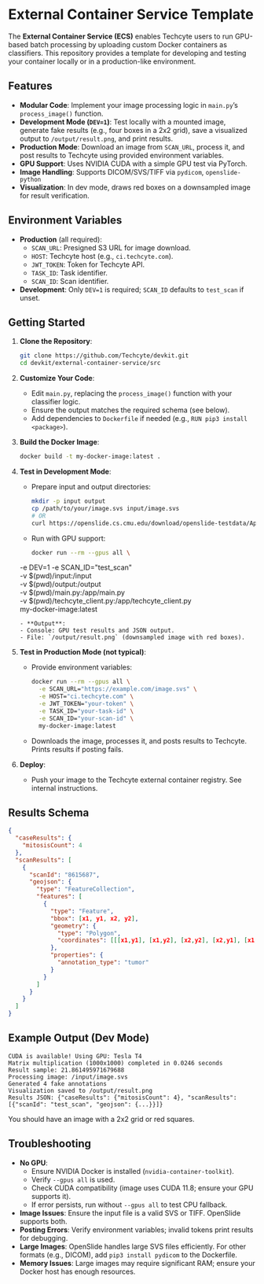 # External Container Service Template

The **External Container Service (ECS)** enables Techcyte users to run GPU-based batch processing by uploading custom Docker containers as classifiers. This repository provides a template for developing and testing your container locally or in a production-like environment.

## Features
- **Modular Code**: Implement your image processing logic in `main.py`’s `process_image()` function.
- **Development Mode (`DEV=1`)**: Test locally with a mounted image, generate fake results (e.g., four boxes in a 2x2 grid), save a visualized output to `/output/result.png`, and print results.
- **Production Mode**: Download an image from `SCAN_URL`, process it, and post results to Techcyte using provided environment variables.
- **GPU Support**: Uses NVIDIA CUDA with a simple GPU test via PyTorch.
- **Image Handling**: Supports DICOM/SVS/TIFF via `pydicom`, `openslide-python`
- **Visualization**: In dev mode, draws red boxes on a downsampled image for result verification.

## Environment Variables
- **Production** (all required):
  - `SCAN_URL`: Presigned S3 URL for image download.
  - `HOST`: Techcyte host (e.g., `ci.techcyte.com`).
  - `JWT_TOKEN`: Token for Techcyte API.
  - `TASK_ID`: Task identifier.
  - `SCAN_ID`: Scan identifier.
- **Development**: Only `DEV=1` is required; `SCAN_ID` defaults to `test_scan` if unset.

## Getting Started

1. **Clone the Repository**:
   ```bash
   git clone https://github.com/Techcyte/devkit.git
   cd devkit/external-container-service/src
   ```

2. **Customize Your Code**:
   - Edit `main.py`, replacing the `process_image()` function with your classifier logic.
   - Ensure the output matches the required schema (see below).
   - Add dependencies to `Dockerfile` if needed (e.g., `RUN pip3 install <package>`).

3. **Build the Docker Image**:
   ```bash
   docker build -t my-docker-image:latest .
   ```

4. **Test in Development Mode**:
   - Prepare input and output directories:
     ```bash
     mkdir -p input output
     cp /path/to/your/image.svs input/image.svs
     # OR
     curl https://openslide.cs.cmu.edu/download/openslide-testdata/Aperio/CMU-1.svs -o input/image.svs
     ```
   - Run with GPU support:
     ```bash
     docker run --rm --gpus all \
    -e DEV=1 -e SCAN_ID="test_scan" \
    -v $(pwd)/input:/input \
    -v $(pwd)/output:/output \
    -v $(pwd)/main.py:/app/main.py \
    -v $(pwd)/techcyte_client.py:/app/techcyte_client.py \
    my-docker-image:latest
     ```
   - **Output**:
     - Console: GPU test results and JSON output.
     - File: `/output/result.png` (downsampled image with red boxes).

5. **Test in Production Mode (not typical)**:
   - Provide environment variables:
     ```bash
     docker run --rm --gpus all \
       -e SCAN_URL="https://example.com/image.svs" \
       -e HOST="ci.techcyte.com" \
       -e JWT_TOKEN="your-token" \
       -e TASK_ID="your-task-id" \
       -e SCAN_ID="your-scan-id" \
       my-docker-image:latest
     ```
   - Downloads the image, processes it, and posts results to Techcyte. Prints results if posting fails.

6. **Deploy**:
   - Push your image to the Techcyte external container registry. See internal instructions.

## Results Schema
```json
{
  "caseResults": {
    "mitosisCount": 4
  },
  "scanResults": [
    {
      "scanId": "8615687",
      "geojson": {
        "type": "FeatureCollection",
        "features": [
          {
            "type": "Feature",
            "bbox": [x1, y1, x2, y2],
            "geometry": {
              "type": "Polygon",
              "coordinates": [[[x1,y1], [x1,y2], [x2,y2], [x2,y1], [x1,y1]]]
            },
            "properties": {
              "annotation_type": "tumor"
            }
          }
        ]
      }
    }
  ]
}
```

## Example Output (Dev Mode)
```
CUDA is available! Using GPU: Tesla T4
Matrix multiplication (1000x1000) completed in 0.0246 seconds
Result sample: 21.861495971679688
Processing image: /input/image.svs
Generated 4 fake annotations
Visualization saved to /output/result.png
Results JSON: {"caseResults": {"mitosisCount": 4}, "scanResults": [{"scanId": "test_scan", "geojson": {...}}]}
```

You should have an image with a 2x2 grid or red squares.


## Troubleshooting
- **No GPU**:
  - Ensure NVIDIA Docker is installed (`nvidia-container-toolkit`).
  - Verify `--gpus all` is used.
  - Check CUDA compatibility (image uses CUDA 11.8; ensure your GPU supports it).
  - If error persists, run without `--gpus all` to test CPU fallback.
- **Image Issues**: Ensure the input file is a valid SVS or TIFF. OpenSlide supports both.
- **Posting Errors**: Verify environment variables; invalid tokens print results for debugging.
- **Large Images**: OpenSlide handles large SVS files efficiently. For other formats (e.g., DICOM), add `pip3 install pydicom` to the Dockerfile.
- **Memory Issues**: Large images may require significant RAM; ensure your Docker host has enough resources.